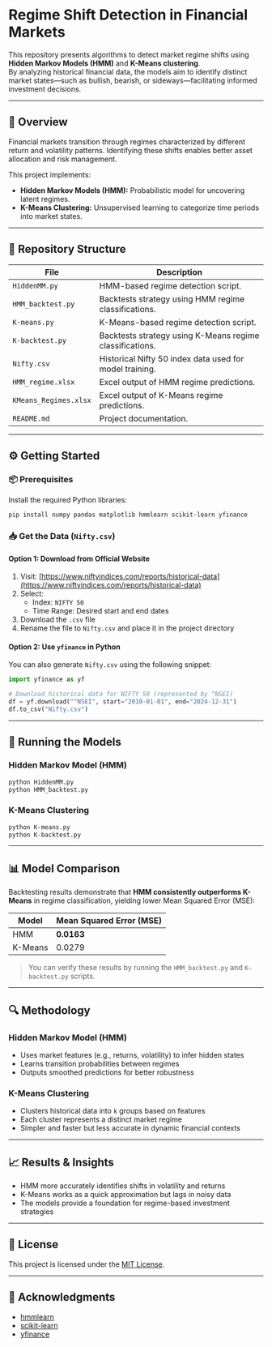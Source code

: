 # Regime Shift Detection in Financial Markets

This repository presents algorithms to detect market regime shifts using **Hidden Markov Models (HMM)** and **K-Means clustering**.  
By analyzing historical financial data, the models aim to identify distinct market states—such as bullish, bearish, or sideways—facilitating informed investment decisions.

---

## 🧠 Overview

Financial markets transition through regimes characterized by different return and volatility patterns. Identifying these shifts enables better asset allocation and risk management.

This project implements:

- **Hidden Markov Models (HMM):** Probabilistic model for uncovering latent regimes.
- **K-Means Clustering:** Unsupervised learning to categorize time periods into market states.

---

## 📁 Repository Structure

| File                   | Description                                                  |
|------------------------|--------------------------------------------------------------|
| `HiddenMM.py`          | HMM-based regime detection script.                           |
| `HMM_backtest.py`      | Backtests strategy using HMM regime classifications.         |
| `K-means.py`           | K-Means-based regime detection script.                       |
| `K-backtest.py`        | Backtests strategy using K-Means regime classifications.     |
| `Nifty.csv`            | Historical Nifty 50 index data used for model training.      |
| `HMM_regime.xlsx`      | Excel output of HMM regime predictions.                      |
| `KMeans_Regimes.xlsx`  | Excel output of K-Means regime predictions.                  |
| `README.md`            | Project documentation.                                       |

---

## ⚙️ Getting Started

### 📦 Prerequisites

Install the required Python libraries:

```bash
pip install numpy pandas matplotlib hmmlearn scikit-learn yfinance
```

### 📥 Get the Data (`Nifty.csv`)

#### Option 1: Download from Official Website

1. Visit: [https://www.niftyindices.com/reports/historical-data](https://www.niftyindices.com/reports/historical-data)
2. Select:  
   - Index: `NIFTY 50`  
   - Time Range: Desired start and end dates  
3. Download the `.csv` file
4. Rename the file to `Nifty.csv` and place it in the project directory

#### Option 2: Use `yfinance` in Python

You can also generate `Nifty.csv` using the following snippet:

```python
import yfinance as yf

# Download historical data for NIFTY 50 (represented by ^NSEI)
df = yf.download("^NSEI", start="2010-01-01", end="2024-12-31")
df.to_csv("Nifty.csv")
```

---

## 🚀 Running the Models

### Hidden Markov Model (HMM)

```bash
python HiddenMM.py
python HMM_backtest.py
```

### K-Means Clustering

```bash
python K-means.py
python K-backtest.py
```

---

## 📊 Model Comparison

Backtesting results demonstrate that **HMM consistently outperforms K-Means** in regime classification, yielding lower Mean Squared Error (MSE):

| Model     | Mean Squared Error (MSE) |
|-----------|--------------------------|
| HMM       | **0.0163**               |
| K-Means   | 0.0279                   |

> You can verify these results by running the `HMM_backtest.py` and `K-backtest.py` scripts.

---

## 🔍 Methodology

### Hidden Markov Model (HMM)

- Uses market features (e.g., returns, volatility) to infer hidden states
- Learns transition probabilities between regimes
- Outputs smoothed predictions for better robustness

### K-Means Clustering

- Clusters historical data into `k` groups based on features
- Each cluster represents a distinct market regime
- Simpler and faster but less accurate in dynamic financial contexts

---

## 📈 Results & Insights

- HMM more accurately identifies shifts in volatility and returns
- K-Means works as a quick approximation but lags in noisy data
- The models provide a foundation for regime-based investment strategies

---

## 📄 License

This project is licensed under the [MIT License](LICENSE).

---

## 🙏 Acknowledgments

- [hmmlearn](https://github.com/hmmlearn/hmmlearn)
- [scikit-learn](https://scikit-learn.org/)
- [yfinance](https://github.com/ranaroussi/yfinance)
